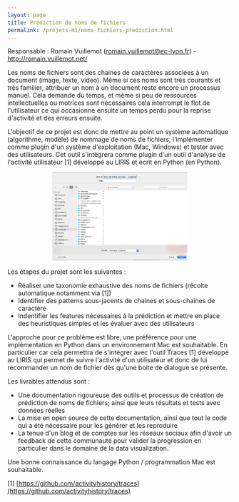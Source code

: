 ```yaml
---
layout: page
title: Prédiction de noms de fichiers
permalink: /projets-m1/noms-fichiers-prediction.html
---
```


Responsable : Romain Vuillemot (<a href="mailto:romain.vuillemot@ec-lyon.fr">romain.vuillemot@ec-lyon.fr</a>) - <a href="http://romain.vuillemot.net/">http://romain.vuillemot.net/</a>

Les noms de fichiers sont des chaines de caractères associées à un document (image, texte, video). Même si ces noms sont très courants et très familier, attribuer un nom à un document reste encore un processus manuel. Cela demande du temps, et même si peu de ressources intellectuelles ou motrices sont nécessaires cela interrompt le flot de l'utilisateur ce qui occasionne ensuite un temps perdu pour la reprise d'activité et des erreurs ensuite.

L'objectif de ce projet est donc de mettre au point un système automatique (algorithme, modèle) de nommage de noms de fichiers, l'implémenter comme plugin d'un système d'exploitation (Mac, Windows) et tester avec des utilisateurs. Cet outil s'intègrera comme plugin d'un outil d'analyse de l'activité utilisateur [1] développé au LIRIS et écrit en Python (en Python).

<p style="text-align: center">
	<img src="noms-fichiers-prediction.png" style="width: 60%;">
</p>


Les étapes du projet sont les suivantes :

* Réaliser une taxonomie exhaustive des noms de fichiers (récolte automatique notamment via [1])
* Identifier des patterns sous-jacents de chaines et sous-chaines de caractère
* Indentifier les features nécessaires à la prédiction et mettre en place des heuristiques simples et les évaluer avec des utilisateurs

L'approche pour ce problème est libre, une préférence pour une implémentation en Python dans un environnement Mac est souhaitable. En particulier car cela permettra de s'intégrer avec l'outil Traces [1] développé au LIRIS qui permet de suivre l'activité d'un utilisateur et donc de lui recommander un nom de fichier dès qu'une boite de dialogue se présente.

Les livrables attendus sont :

- Une documentation rigoureuse des outils et processus de création de prédiction de noms de fichiers; ainsi que leurs résultats et tests avec données réelles
- La mise en open source de cette documentation, ainsi que tout le code qui a été nécessaire pour les générer et les reproduire
- La tenue d'un blog et de comptes sur les réseaux sociaux afin d'avoir un feedback de cette communauté pour valider la progression en particulier dans le domaine de la data visualization.

Une bonne connaissance du langage Python / programmation Mac est souhaitable.

[1] [https://github.com/activityhistory/traces](https://github.com/activityhistory/traces)
